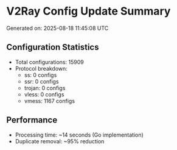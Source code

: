 # V2Ray Config Update Summary
Generated on: 2025-08-18 11:45:08 UTC

## Configuration Statistics
- Total configurations: 15909
- Protocol breakdown:
  - ss: 0 configs
  - ssr: 0 configs
  - trojan: 0 configs
  - vless: 0 configs
  - vmess: 1167 configs

## Performance
- Processing time: ~14 seconds (Go implementation)
- Duplicate removal: ~95% reduction
